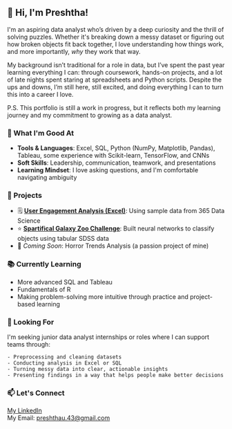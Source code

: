 ## 👋 Hi, I'm Preshtha!

I'm an aspiring data analyst who’s driven by a deep curiosity and the thrill of solving puzzles. Whether it's breaking down a messy dataset or figuring out how broken objects fit back together, I love understanding how things work, and more importantly, _why_ they work that way.

My background isn’t traditional for a role in data, but I’ve spent the past year learning everything I can: through coursework, hands-on projects, and a lot of late nights spent staring at spreadsheets and Python scripts. Despite the ups and downs, I’m still here, still excited, and doing everything I can to turn this into a career I love.

P.S. This portfolio is still a work in progress, but it reflects both my learning journey and my commitment to growing as a data analyst.

### 🔎 What I'm Good At
  * **Tools & Languages**: Excel, SQL, Python (NumPy, Matplotlib, Pandas), Tableau, some experience with Scikit-learn, TensorFlow, and CNNs
  * **Soft Skills**: Leadership, communication, teamwork, and presentations
  * **Learning Mindset**: I love asking questions, and I'm comfortable navigating ambiguity

### 📁 Projects
 * 🗒️ **[User Engagement Analysis (Excel)](https://github.com/PreshthaU/Customer_Engagement_Analysis-Excel)**: Using sample data from 365 Data Science
 * ⭐ **[Spartifical Galaxy Zoo Challenge](https://colab.research.google.com/drive/1DdjjQql0ZLlWiWsb4NLnGBlJ35YirZiZ?usp=sharing)**: Built neural networks to classify objects using tabular SDSS data
 * 👻 _Coming Soon_: Horror Trends Analysis (a passion project of mine)

### 📚 Currently Learning
  * More advanced SQL and Tableau
  * Fundamentals of R
  * Making problem-solving more intuitive through practice and project-based learning

### 🎯 Looking For
I'm seeking junior data analyst internships or roles where I can support teams through:  

    - Preprocessing and cleaning datasets  
    - Conducting analysis in Excel or SQL  
    - Turning messy data into clear, actionable insights  
    - Presenting findings in a way that helps people make better decisions  

### 📫 Let's Connect
[My LinkedIn](www.linkedin.com/in/preshtha-udayakumar-24648b189)  
My Email: preshthau.43@gmail.com

